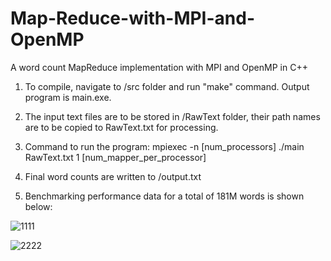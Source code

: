# Map-Reduce-with-MPI-and-OpenMP
A word count MapReduce implementation with MPI and OpenMP in C++

1. To compile, navigate to /src folder and run "make" command. Output program is main.exe.

2. The input text files are to be stored in /RawText folder, their path names are to be copied to RawText.txt for processing.

3. Command to run the program: mpiexec -n [num_processors] ./main RawText.txt 1 [num_mapper_per_processor]

4. Final word counts are written to /output.txt

5. Benchmarking performance data for a total of 181M words is shown below:

![1111](https://user-images.githubusercontent.com/35698328/56923723-7f93cd00-6a88-11e9-8609-c63afacbc834.JPG)

![2222](https://user-images.githubusercontent.com/35698328/56923735-88849e80-6a88-11e9-9a86-038a2a460939.JPG)
